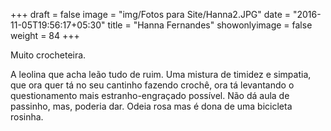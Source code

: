+++
draft = false
image = "img/Fotos para Site/Hanna2.JPG"
date = "2016-11-05T19:56:17+05:30"
title = "Hanna Fernandes"
showonlyimage = false
weight = 84
+++

Muito crocheteira.
<!--more-->

A leolina que acha leão tudo de ruim. Uma mistura de timidez e simpatia, que ora quer tá no seu cantinho fazendo crochê, ora tá levantando o questionamento mais estranho-engraçado possível. Não dá aula de passinho, mas, poderia dar. Odeia rosa mas é dona de uma bicicleta rosinha.
